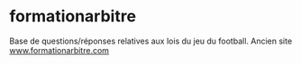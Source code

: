 # formationarbitre
Base de questions/réponses relatives aux lois du jeu du football. Ancien site www.formationarbitre.com 
